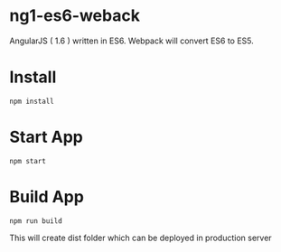 # ng1-es6-weback
AngularJS ( 1.6 ) written in ES6. Webpack will convert ES6 to ES5.

# Install 
```
npm install
```

# Start App
```
npm start
```

# Build App
```
npm run build 
```

This will create dist folder which can be deployed in production server
